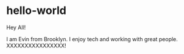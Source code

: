 # hello-world

Hey All! 

I am Evin from Brooklyn. I enjoy tech and working with great people. 
XXXXXXXXXXXXXXXX!
